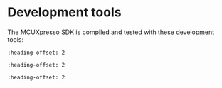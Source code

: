 # Development tools

The MCUXpresso SDK is compiled and tested with these development tools:

```{include} /release/commonrn/topics/development_tools_iar.md
:heading-offset: 2
```

```{include} /release/commonrn/topics/development_tools_mcuxpresso.md
:heading-offset: 2
```

```{include} /release/commonrn/topics/development_tools_armgcc.md
:heading-offset: 2
```
